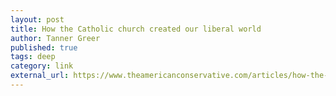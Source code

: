```yaml
---
layout: post
title: How the Catholic church created our liberal world
author: Tanner Greer
published: true
tags: deep
category: link
external_url: https://www.theamericanconservative.com/articles/how-the-catholic-church-created-our-liberal-world/
---
```

